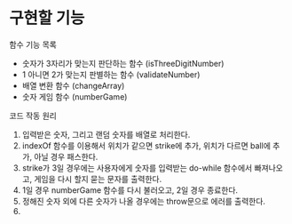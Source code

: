 # 구현할 기능

함수 기능 목록

* 숫자가 3자리가 맞는지 판단하는 함수 (isThreeDigitNumber)
* 1 아니면 2가 맞는지 판별하는 함수 (validateNumber)
* 배열 변환 함수 (changeArray)
* 숫자 게임 함수 (numberGame)

코드 작동 원리

1. 입력받은 숫자, 그리고 랜덤 숫자를 배열로 처리한다.
2. indexOf 함수를 이용해서 위치가 같으면 strike에 추가, 위치가 다르면 ball에 추가, 아닐 경우 패스한다.
3. strike가 3일 경우에는 사용자에게 숫자를 입력받는 do-while 함수에서 빠져나오고, 게임을 다시 할지 묻는 문자를 출력한다.
4. 1일 경우 numberGame 함수를 다시 불러오고, 2일 경우 종료한다.
5. 정해진 숫자 외에 다른 숫자가 나올 경우에는 throw문으로 에러를 출력한다.
6. 